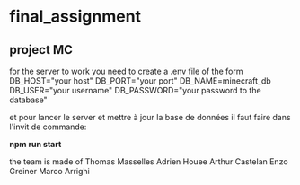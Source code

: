 # final_assignment
## project MC
for the server to work you need to create a .env file of the form
DB_HOST="your host"
DB_PORT="your port"
DB_NAME=minecraft_db
DB_USER="your username"
DB_PASSWORD="your password to the database"

et pour lancer le server et mettre à jour la base de données il faut faire dans l'invit de commande:

**npm run start**


the team is made of
    Thomas Masselles
    Adrien Houee
    Arthur Castelan
    Enzo Greiner
    Marco  Arrighi
